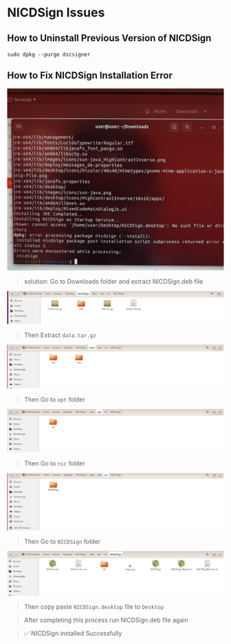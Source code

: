 # NICDSign Issues

## How to Uninstall Previous Version of NICDSign

```text
sudo dpkg --purge dscsigner
```

## **How to Fix NICDSign Installation Error**

![](../.gitbook/assets/20210526_191254%20%281%29.jpg)

> solution: Go to Downloads folder and extract NICDSign.deb file

![](../.gitbook/assets/12.png)

> Then Extract `data.tar.gz`

![](../.gitbook/assets/21.png)

> Then Go to `opt` folder

![](../.gitbook/assets/31.png)

> Then Go to `nic` folder

![](../.gitbook/assets/41.png)

> Then Go to `NICDSign` folder

![](../.gitbook/assets/51.png)

> Then copy paste `NICDSign.desktop` file to `Desktop`

> After completing this process run NICDSign.deb file again

> ✅ NICDSign installed Successfully

